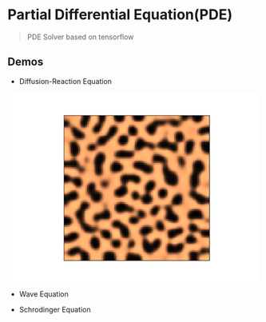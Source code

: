 # Partial Differential Equation(PDE)
> PDE Solver based on tensorflow

## Demos
+ Diffusion-Reaction Equation

![](reaction.png)

+ Wave Equation

+ Schrodinger Equation